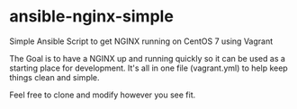 # ansible-nginx-simple
Simple Ansible Script to get NGINX running on CentOS 7 using Vagrant

The Goal is to have a NGINX up and running quickly so it can be used as a starting place for development.  It's all in one file (vagrant.yml) to help keep things clean and simple.  

Feel free to clone and modify however you see fit.
